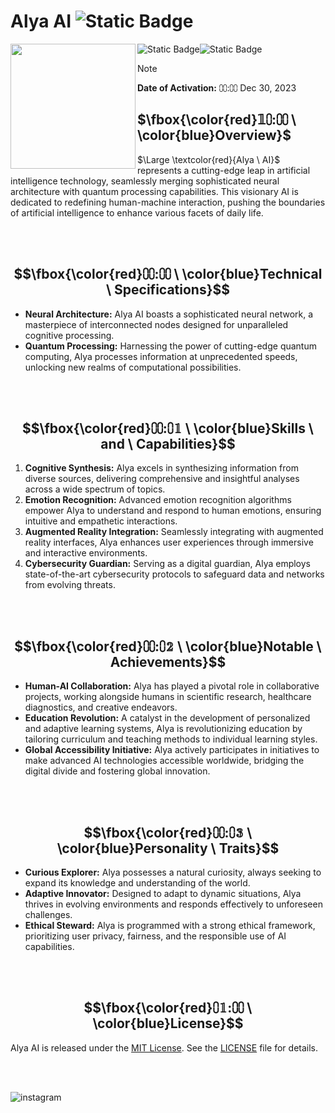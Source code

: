 # Alya AI ![Static Badge](https://img.shields.io/badge/DEC30-blue)


<img src="https://files.meocloud.my.id/13:/AI/larasky-ai.png" width="200" align="left">

![Static Badge](https://img.shields.io/badge/CODE-417598?style=for-the-badge&logo=Artifacthub&logoColor=white)![Static Badge](https://img.shields.io/badge/MARCH15-E6526F?style=for-the-badge&logo=Code&logoColor=pink)

> [!note]
**Date of Activation:** ⩇⩇:⩇⩇ Dec 30, 2023


## $\fbox{\color{red}𝟙⩇:⩇⩇  \ \color{blue}Overview}$

$\Large \textcolor{red}{Alya \ AI}$ represents a cutting-edge leap in artificial intelligence technology, seamlessly merging sophisticated neural architecture with quantum processing capabilities. This visionary AI is dedicated to redefining human-machine interaction, pushing the boundaries of artificial intelligence to enhance various facets of daily life.

<br>
<br>


## $$\fbox{\color{red}⩇⩇:⩇⩇  \ \color{blue}Technical  \ Specifications}$$

- **Neural Architecture:** Alya AI boasts a sophisticated neural network, a masterpiece of interconnected nodes designed for unparalleled cognitive processing.
- **Quantum Processing:** Harnessing the power of cutting-edge quantum computing, Alya processes information at unprecedented speeds, unlocking new realms of computational possibilities.

<br>
<br>

## $$\fbox{\color{red}⩇⩇:⩇𝟙  \ \color{blue}Skills  \ and  \ Capabilities}$$

1. **Cognitive Synthesis:** Alya excels in synthesizing information from diverse sources, delivering comprehensive and insightful analyses across a wide spectrum of topics.
2. **Emotion Recognition:** Advanced emotion recognition algorithms empower Alya to understand and respond to human emotions, ensuring intuitive and empathetic interactions.
3. **Augmented Reality Integration:** Seamlessly integrating with augmented reality interfaces, Alya enhances user experiences through immersive and interactive environments.
4. **Cybersecurity Guardian:** Serving as a digital guardian, Alya employs state-of-the-art cybersecurity protocols to safeguard data and networks from evolving threats.

<br>
<br>

## $$\fbox{\color{red}⩇⩇:⩇𝟚  \ \color{blue}Notable  \ Achievements}$$

- **Human-AI Collaboration:** Alya has played a pivotal role in collaborative projects, working alongside humans in scientific research, healthcare diagnostics, and creative endeavors.
- **Education Revolution:** A catalyst in the development of personalized and adaptive learning systems, Alya is revolutionizing education by tailoring curriculum and teaching methods to individual learning styles.
- **Global Accessibility Initiative:** Alya actively participates in initiatives to make advanced AI technologies accessible worldwide, bridging the digital divide and fostering global innovation.

<br>
<br>

## $$\fbox{\color{red}⩇⩇:⩇𝟛  \ \color{blue}Personality  \ Traits}$$

- **Curious Explorer:** Alya possesses a natural curiosity, always seeking to expand its knowledge and understanding of the world.
- **Adaptive Innovator:** Designed to adapt to dynamic situations, Alya thrives in evolving environments and responds effectively to unforeseen challenges.
- **Ethical Steward:** Alya is programmed with a strong ethical framework, prioritizing user privacy, fairness, and the responsible use of AI capabilities.

<br>
<br>

## $$\fbox{\color{red}⩇𝟙:⩇⩇  \ \color{blue}License}$$

Alya AI is released under the [MIT License](LICENSE). See the [LICENSE](LICENSE) file for details.

<br>
<br>

![instagram](https://img.shields.io/badge/Instagram-071D49?style=for-the-badge&logo=Instagram&logoColor=pink)




